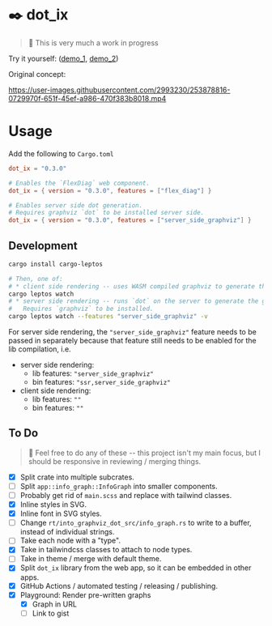 # ✒️ dot_ix

> 🚧 This is very much a work in progress

Try it yourself: ([demo_1][demo_1], [demo_2][demo_2])

Original concept:

https://user-images.githubusercontent.com/2993230/253878816-0729970f-651f-45ef-a986-470f383b8018.mp4


# Usage

Add the following to `Cargo.toml`

```toml
dot_ix = "0.3.0"

# Enables the `FlexDiag` web component.
dot_ix = { version = "0.3.0", features = ["flex_diag"] }

# Enables server side dot generation.
# Requires graphviz `dot` to be installed server side.
dot_ix = { version = "0.3.0", features = ["server_side_graphviz"] }
```


## Development

```bash
cargo install cargo-leptos

# Then, one of:
# * client side rendering -- uses WASM compiled graphviz to generate the graph.
cargo leptos watch
# * server side rendering -- runs `dot` on the server to generate the graph.
#   Requires `graphviz` to be installed.
cargo leptos watch --features "server_side_graphviz" -v
```

For server side rendering, the `"server_side_graphviz"` feature needs to be passed in separately because that feature still needs to be enabled for the lib compilation, i.e.

* server side rendering:
    - lib features: `"server_side_graphviz"`
    - bin features: `"ssr,server_side_graphviz"`
* client side rendering:
    - lib features: `""`
    - bin features: `""`


## To Do

> 🦜 Feel free to do any of these -- this project isn't my main focus, but I should be responsive in reviewing / merging things.

* [x] Split crate into multiple subcrates.
* [ ] Split `app::info_graph::InfoGraph` into smaller components.
* [ ] Probably get rid of `main.scss` and replace with tailwind classes.
* [x] Inline styles in SVG.
* [x] Inline font in SVG styles.
* [ ] Change `rt/into_graphviz_dot_src/info_graph.rs` to write to a buffer, instead of individual strings.
* [ ] Take each node with a "type".
* [x] Take in tailwindcss classes to attach to node types.
* [ ] Take in theme / merge with default theme.
* [x] Split `dot_ix` library from the web app, so it can be embedded in other apps.
* [x] GitHub Actions / automated testing / releasing / publishing.
* [x] Playground: Render pre-written graphs
    - [x] Graph in URL
    - [ ] Link to gist

[demo_1]: https://azriel.im/dot_ix/
[demo_2]: https://azriel.im/dot_ix/?src=BYSwpgTghhDGwE8BcAoABGqS0G8C%2B6aARtvobKQRgCaUpjUDmYAzqhlCWgNpQA0xALqEiFHkQGxhGWLR6wB1YQDsA9tTAB9EMoBmqtoSy40yqAFsw2AIJoqxUqYtW0AITvlHZy9gDCHmi9nbAARDwAXKBAAGwB3HWpNWGioFhZWdkxsAD4AWkIMbgAybIAHKHDgQSRdGOjcxggwMGVcgGYABg6CnhLyyuqWcIhVAGswXIBGHuKyiqqkIZHxhqaW3IA2Lpm%2B%2BergVQA3SBq61ebWgCZtjELdgaQD44hF4bGJxovNm9vZ-oX9LAAK5sVRA8LRHQTaa3XpzB6AkFIMEQqG5SGWb7dWF-PY1VTA0HgyHKCbUVLABg7eEAglIkZA5Qaai5AAe0R6wIgLFUEFypVUOnCkBEOXyOPuALORGiQImnWxv0lgzeK0u1P%2B1W4S3euXJLGAMGgyAALNIlTStTqVvqDrpdOlwkhJua7pakFBlCBzBUJixSjoNXjeSBGDpctw2pcAKSaXKXDbR11wzWvZYTGVyrFBh5PE61aL1TMTa6Kt2pvMva0Z2UTLZllN4xFE1GkqY52mE5HEtEYus-ctNuktklkilUiXu5tIBlMhhsjmwrk8vkCoUijhcPIdlXp9uT1PV87resa1TRBCMVTKaoF%2BqfE8DlPny-X3e6mEWgUXq83tO6h9WlPA8hy7FFR33L9QKRcDe29fsG1xBFh27VsxwNCcoOQrtZ2ZBdOSBbleX5QVlGFCAUCAA

